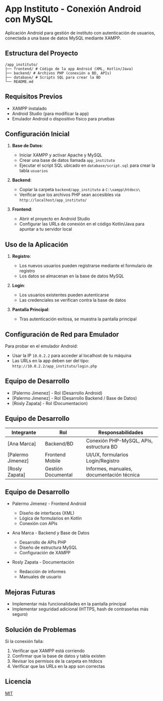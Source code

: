 # App Instituto - Conexión Android con MySQL

Aplicación Android para gestión de instituto con autenticación de usuarios, conectada a una base de datos MySQL mediante XAMPP.

## Estructura del Proyecto
```
/app_instituto/
├── frontend/ # Código de la app Android (XML, Kotlin/Java)
├── backend/ # Archivos PHP (conexión a BD, APIs)
├── database/ # Scripts SQL para crear la BD
└── README.md
```

## Requisitos Previos

- XAMPP instalado
- Android Studio (para modificar la app)
- Emulador Android o dispositivo físico para pruebas

## Configuración Inicial

1. **Base de Datos**:
   - Iniciar XAMPP y activar Apache y MySQL
   - Crear una base de datos llamada `app_instituto`
   - Ejecutar el script SQL ubicado en `database/script.sql` para crear la tabla `usuarios`

2. **Backend**:
   - Copiar la carpeta `backend/app_instituto` a `C:\xampp\htdocs\`
   - Verificar que los archivos PHP sean accesibles via `http://localhost/app_instituto/`

3. **Frontend**:
   - Abrir el proyecto en Android Studio
   - Configurar las URLs de conexión en el código Kotlin/Java para apuntar a tu servidor local

## Uso de la Aplicación

1. **Registro**:
   - Los nuevos usuarios pueden registrarse mediante el formulario de registro
   - Los datos se almacenan en la base de datos MySQL

2. **Login**:
   - Los usuarios existentes pueden autenticarse
   - Las credenciales se verifican contra la base de datos

3. **Pantalla Principal**:
   - Tras autenticación exitosa, se muestra la pantalla principal

## Configuración de Red para Emulador

Para probar en el emulador Android:
- Usar la IP `10.0.2.2` para acceder al localhost de tu máquina
- Las URLs en la app deben ser del tipo: `http://10.0.2.2/app_instituto/login.php`

## Equipo de Desarrollo

- [Palermo Jimenez] - Rol (Desarrollo Android)
- [Palermo Jimenez] - Rol (Desarrollo Backend / Base de Datos)
- [Rosly Zapata] - Rol (Documentacion)

## Equipo de Desarrollo

| Integrante         | Rol                          | Responsabilidades                          |
|--------------------|------------------------------|-------------------------------------------|
| [Ana Marca]        | Backend/BD                   | Conexión PHP-MySQL, APIs, estructura BD   |
| [Palermo Jimenez]  | Frontend Mobile              | UI/UX, formularios Login/Registro         |
| [Rosly Zapata]     | Gestión Documental           | Informes, manuales, documentación técnica |

## Equipo de Desarrollo

- Palermo Jimenez - Frontend Android
  - Diseño de interfaces (XML)
  - Lógica de formularios en Kotlin
  - Conexión con APIs
    
- Ana Marca - Backend y Base de Datos
  - Desarrollo de APIs PHP
  - Diseño de estructura MySQL
  - Configuración de XAMPP

- Rosly Zapata - Documentación
  - Redacción de informes
  - Manuales de usuario

## Mejoras Futuras

- Implementar más funcionalidades en la pantalla principal
- Implementar seguridad adicional (HTTPS, hash de contraseñas más seguro)

## Solución de Problemas

Si la conexión falla:
1. Verificar que XAMPP está corriendo
2. Confirmar que la base de datos y tabla existen
3. Revisar los permisos de la carpeta en htdocs
4. Verificar que las URLs en la app son correctas

## Licencia
[MIT](LICENSE)

